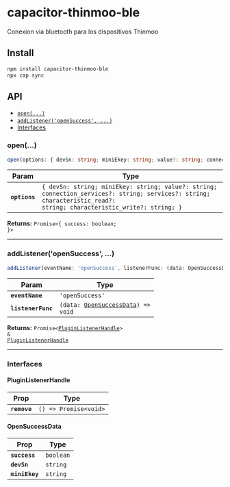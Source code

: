 # capacitor-thinmoo-ble

Conexion via bluetooth para los dispositivos Thinmoo

## Install

```bash
npm install capacitor-thinmoo-ble
npx cap sync
```

## API

<docgen-index>

- [`open(...)`](#open)
- [`addListener('openSuccess', ...)`](#addlisteneropensuccess)
- [Interfaces](#interfaces)

</docgen-index>

<docgen-api>
<!--Update the source file JSDoc comments and rerun docgen to update the docs below-->

### open(...)

```typescript
open(options: { devSn: string; miniEkey: string; value?: string; connection_services?: string; services?: string; characteristic_read?: string; characteristic_write?: string; }) => Promise<{ success: boolean; }>
```

| Param         | Type                                                                                                                                                                            |
| ------------- | ------------------------------------------------------------------------------------------------------------------------------------------------------------------------------- |
| **`options`** | <code>{ devSn: string; miniEkey: string; value?: string; connection_services?: string; services?: string; characteristic_read?: string; characteristic_write?: string; }</code> |

**Returns:** <code>Promise&lt;{ success: boolean; }&gt;</code>

---

### addListener('openSuccess', ...)

```typescript
addListener(eventName: 'openSuccess', listenerFunc: (data: OpenSuccessData) => void) => Promise<PluginListenerHandle> & PluginListenerHandle
```

| Param              | Type                                                                           |
| ------------------ | ------------------------------------------------------------------------------ |
| **`eventName`**    | <code>'openSuccess'</code>                                                     |
| **`listenerFunc`** | <code>(data: <a href="#opensuccessdata">OpenSuccessData</a>) =&gt; void</code> |

**Returns:** <code>Promise&lt;<a href="#pluginlistenerhandle">PluginListenerHandle</a>&gt; & <a href="#pluginlistenerhandle">PluginListenerHandle</a></code>

---

### Interfaces

#### PluginListenerHandle

| Prop         | Type                                      |
| ------------ | ----------------------------------------- |
| **`remove`** | <code>() =&gt; Promise&lt;void&gt;</code> |

#### OpenSuccessData

| Prop           | Type                 |
| -------------- | -------------------- |
| **`success`**  | <code>boolean</code> |
| **`devSn`**    | <code>string</code>  |
| **`miniEkey`** | <code>string</code>  |

</docgen-api>
